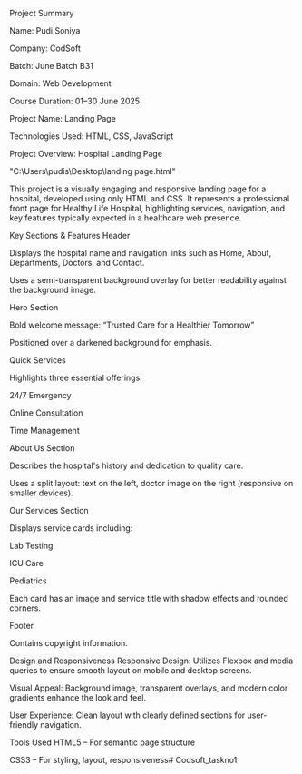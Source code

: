 Project Summary

Name: Pudi Soniya

Company: CodSoft

Batch: June Batch B31

Domain: Web Development

Course Duration: 01–30 June 2025

Project Name: Landing Page

Technologies Used: HTML, CSS, JavaScript

Project Overview: Hospital Landing Page

"C:\Users\pudis\Desktop\landing page.html"

This project is a visually engaging and responsive landing page for a hospital, developed using only HTML and CSS. 
It represents a professional front page for Healthy Life Hospital, highlighting services, navigation, and key features typically expected in a healthcare web presence.

Key Sections & Features
Header

Displays the hospital name and navigation links such as Home, About, Departments, Doctors, and Contact.

Uses a semi-transparent background overlay for better readability against the background image.

Hero Section

Bold welcome message: “Trusted Care for a Healthier Tomorrow”

Positioned over a darkened background for emphasis.

Quick Services

Highlights three essential offerings:

24/7 Emergency

Online Consultation

Time Management

About Us Section

Describes the hospital's history and dedication to quality care.

Uses a split layout: text on the left, doctor image on the right (responsive on smaller devices).

Our Services Section

Displays service cards including:

Lab Testing

ICU Care

Pediatrics

Each card has an image and service title with shadow effects and rounded corners.

Footer

Contains copyright information.

Design and Responsiveness
Responsive Design: Utilizes Flexbox and media queries to ensure smooth layout on mobile and desktop screens.

Visual Appeal: Background image, transparent overlays, and modern color gradients enhance the look and feel.

User Experience: Clean layout with clearly defined sections for user-friendly navigation.

Tools Used
HTML5 – For semantic page structure

CSS3 – For styling, layout, responsiveness# Codsoft_taskno1
